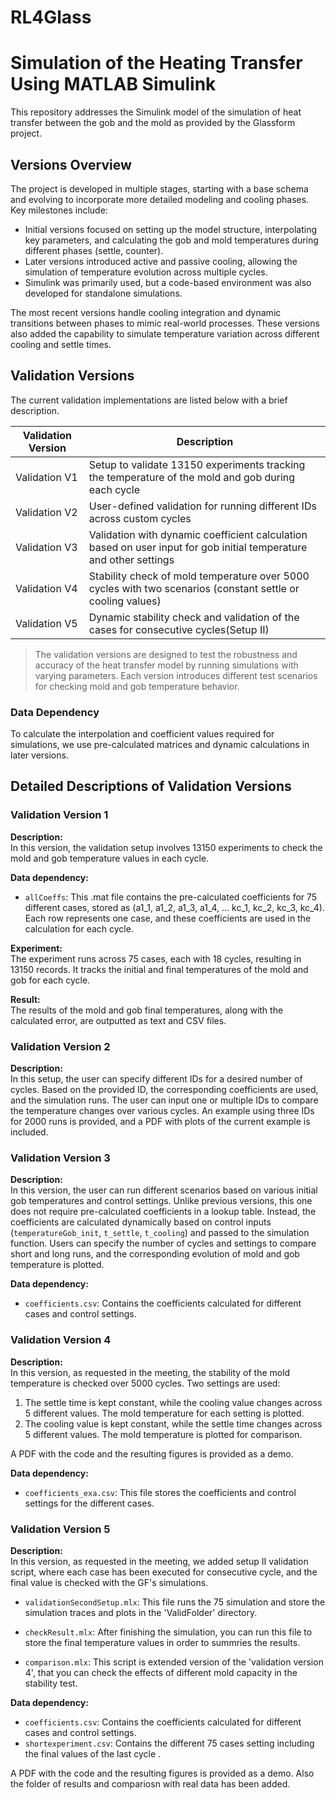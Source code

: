 # RL4Glass
# Simulation of the Heating Transfer Using MATLAB Simulink
This repository addresses the Simulink model of the simulation of heat transfer between the gob and the mold as provided by the Glassform project.

## Versions Overview
The project is developed in multiple stages, starting with a base schema and evolving to incorporate more detailed modeling and cooling phases. Key milestones include:

- Initial versions focused on setting up the model structure, interpolating key parameters, and calculating the gob and mold temperatures during different phases (settle, counter).
- Later versions introduced active and passive cooling, allowing the simulation of temperature evolution across multiple cycles.
- Simulink was primarily used, but a code-based environment was also developed for standalone simulations.

The most recent versions handle cooling integration and dynamic transitions between phases to mimic real-world processes. These versions also added the capability to simulate temperature variation across different cooling and settle times.

## Validation Versions
The current validation implementations are listed below with a brief description.

| Validation Version | Description                                                                                                      |
| ------------------ | --------------------------------------------------------------------------------------------------------------- |
| Validation V1       | Setup to validate 13150 experiments tracking the temperature of the mold and gob during each cycle              |
| Validation V2       | User-defined validation for running different IDs across custom cycles                                          |
| Validation V3       | Validation with dynamic coefficient calculation based on user input for gob initial temperature and other settings |
| Validation V4       | Stability check of mold temperature over 5000 cycles with two scenarios (constant settle or cooling values)      |
| Validation V5       | Dynamic stability check  and validation of the cases for consecutive cycles(Setup II)|

> The validation versions are designed to test the robustness and accuracy of the heat transfer model by running simulations with varying parameters. Each version introduces different test scenarios for checking mold and gob temperature behavior.

### Data Dependency
To calculate the interpolation and coefficient values required for simulations, we use pre-calculated matrices and dynamic calculations in later versions.

## Detailed Descriptions of Validation Versions

### Validation Version 1
**Description:**  
In this version, the validation setup involves 13150 experiments to check the mold and gob temperature values in each cycle.

**Data dependency:**
- `allCoeffs`: This .mat file contains the pre-calculated coefficients for 75 different cases, stored as (a1_1, a1_2, a1_3, a1_4, … kc_1, kc_2, kc_3, kc_4). Each row represents one case, and these coefficients are used in the calculation for each cycle.

**Experiment:**  
The experiment runs across 75 cases, each with 18 cycles, resulting in 13150 records. It tracks the initial and final temperatures of the mold and gob for each cycle.

**Result:**  
The results of the mold and gob final temperatures, along with the calculated error, are outputted as text and CSV files.

### Validation Version 2
**Description:**  
In this setup, the user can specify different IDs for a desired number of cycles. Based on the provided ID, the corresponding coefficients are used, and the simulation runs. The user can input one or multiple IDs to compare the temperature changes over various cycles. An example using three IDs for 2000 runs is provided, and a PDF with plots of the current example is included.

### Validation Version 3
**Description:**  
In this version, the user can run different scenarios based on various initial gob temperatures and control settings. Unlike previous versions, this one does not require pre-calculated coefficients in a lookup table. Instead, the coefficients are calculated dynamically based on control inputs (`temperatureGob_init`, `t_settle`, `t_cooling`) and passed to the simulation function. Users can specify the number of cycles and settings to compare short and long runs, and the corresponding evolution of mold and gob temperature is plotted.

**Data dependency:**
- `coefficients.csv`: Contains the coefficients calculated for different cases and control settings.

### Validation Version 4
**Description:**  
In this version, as requested in the meeting, the stability of the mold temperature is checked over 5000 cycles. Two settings are used:
1. The settle time is kept constant, while the cooling value changes across 5 different values. The mold temperature for each setting is plotted.
2. The cooling value is kept constant, while the settle time changes across 5 different values. The mold temperature is plotted for comparison.

A PDF with the code and the resulting figures is provided as a demo.

**Data dependency:**  
- `coefficients_exa.csv`: This file stores the coefficients and control settings for the different cases.

### Validation Version 5
**Description:**  
In this version, as requested in the meeting, we added setup II validation script, where each case has been executed for consecutive cycle, and the final value is checked with the GF's simulations.

- `validationSecondSetup.mlx`: This file runs the 75 simulation and store the simulation traces and  plots in the 'ValidFolder' directory. 

- `checkResult.mlx`: After finishing the simulation, you can run this file to store the final temperature values in order to summries the results.

- `comparison.mlx`: This script is extended version of the 'validation version 4', that you can check the effects of different mold capacity in the stability test.



**Data dependency:**  
- `coefficients.csv`: Contains the coefficients calculated for different cases and control settings.
- `shortexperiment.csv`: Contains the different 75 cases setting including the final values of the last cycle .

A PDF with the code and the resulting figures is provided as a demo. Also the folder of results and compariosn with real data has been added.

